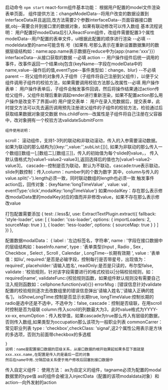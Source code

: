 启动命令 `npm start`
react-form组件基本功能：
   根据用户配置的model文件渲染表单页面，
         组件提供方法：changeModelData--将用户改变的数据设置到interfaceData并且返回,改方法需要2个参数interfaceData--页面容器接口数据,obj--需要合并到接口里的数据对象，如果有联动修改可以传入数组
   基本流程说明：
     用户配置好modelData后引入ReactForm组件，改组件需要配置3个属性
   modelData--用户配置的表单文件，ui根据此配置的顺序进行渲染 --必填
   --modeldata里的name可能含有.号（如果有.号那么表示在重新设置数据集时的数据层级结构如：name:app.name表示数据在reduce中为{app:{name:'xxx'}}）
   interfaceData--从接口获取的数据 --必填
   action -- 用户操作组件后统一调用的事件，改事件返回一个结果obj包含{keyName--字段在modelData中的name,value--操作后的值,eventType--事件类型如：change、blur} --不必填
   parent -- 将父组件的对象传入子组件（子组件将自己注册到父组件），以便于父组件调用子组件的校验方法，如果需要调用校验方法那么改属性--必填
   用户操作表单：
        用户操作表单后，子组件会触发事件回调，然后将操作结果通过action传给父组件，父组件处理后重新调起render进行重新渲染，如果不配置action那么用户操作是改变不了界面ui的
   用户提交表单：
        用户在录入完数据后，提交表单，此时提交方法可以先去遍历调用预先注册进父组件的子组件的校验方法，检验通过后获取结果数据对象提交数据
   this.childForm--改属性是子组件将自己注册在父容器中，改对象拥有一个校验方法validateSubmitForm
   

    组件使用说明：
   scroll：
         滚动组件，支持1-3列的联动和非联动滚动，传入的入参需要滚动数据。如果为联动的那么结构为[{key:'',value:'',subList:[]}],
         如果为非联动的那么传入一个数组[[数组一],[数组二],[数组三]]，传入的初始值为每个slide的value，，
         传入默认值格式为[value1-value2-value3],返回选择后的值也为[value1-value2-value3]，
   cascade--控制是否为联动，默认为不联动，cascade:true表示联动，
   slide列数控制：传入column：number列的个数为数字
      其中，column与传入的value.split('-').length必须一致，同时联动数组的length也必须一致
   触发事件action后，回传对象：{keyName:'longTimeValue' , value: val , eventType:'click',modalKey:'longTimeValue'}
     如果modalKey：存在那么表示修改modalData里的modalKey对应的值而并非修改value，如果不存在那么表示修改value
      
打包配置需要添加
	{
        test: /\.less$/,
        use: ExtractTextPlugin.extract({
            fallback: 'style-loader',
            use: [
            	{
                    loader: 'css-loader',
                    options: {
                        importLoaders: 2,
                        sourceMap: true
                    }
                },
                {
                    loader: 'less-loader',
                    options: {
                        sourceMap: true
                    }
                }
            ]
        })
    },
    
   配置数据modalData：
   {
  		label : '左边标签名，字符串',
  		name : '字段在接口数据中的层级结构如：baseInfo.name',
  		type : '表单类型{Input , Radio , Sex , Checkbox  , Select , Scroll , Calendar , LongTime--长期有效期 ',
  		value : '表单值：如liu',
  		required:'是否是必输字段，控制每行是否带星号，出现值为：required',
  		placeholder:'请输入姓名',
  		readOnly:是否是只读的，布尔型false,
  		validate : '校验规则，针对该字段需要进行的格式校验以|分隔校验规则，如：required|name',
		validateFunc:{校验规则函数，如果组件默认规则没有需要自己注入规则函数如：cellphone:function(val){}}
		errorMsg : [错误信息针对validate配置的校验规则逐次去改数组里的错误信息弹出'请输入姓名','请输入正确的姓名']，
		isShowLongTime:控制是否显示长期true,
  		longTimeValue:控制长期的radio是选中还是不选中，不选中为：false,
  		cascade：控制是否级联，在用scroll时控制是否为级联
  		column:传入scroll的列数最大为3，此时value格式为YYYY-xx-xx,
  		enumOption：传入枚举值，如果cascade为true那么传入有层级的数据，否则传入数组,如果类型为occupation那么该项为一般职业列表
  		commonCarrer：常见职业列表
  		type : 'checkbox',checkClass: 'signal',这2个属性公用表示是方块的多选项，否则为前面带checkbox的多选框
		
  	}
  	说明：name是配置接口数据的层级关系，从接口数据的根开始算起如果多层下面就是xxx.xxx.name,在配置是传入的是最后一层的对象
  	然后在name中用.分隔层级关系便于用户修改后回塞到接口数据中
  传入自定义组件：
  使用方法：<slot tagName="Occupation" as={Occupation}></slot> as为自定义的组件，tagname必须为配置的modal数据里的type值
  as的组件会被注入injectData（配置的该项modaldata对象）和action--向外发射的action
